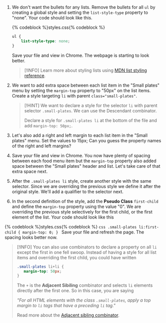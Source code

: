 1. We don't want the bullets for any lists. Remove the bullets for all `ul` by creating a global style and setting the `list-style-type` property to "none". Your code should look like this.

    {% codeblock %}styles.css{% codeblock %}
    ```css
    ul {
        list-style-type: none;
    }
    ```
    Save your file and view in Chrome. The webpage is starting to look better.

    >[!INFO]
    >Learn more about styling lists using [MDN list styling reference](https://developer.mozilla.org/en-US/docs/Learn/CSS/Styling_text/Styling_lists). 

1. We want to add extra space between each list item in the "Small plates" menu by setting the `margin-top` property to "50px" on the list items. Create a style targeting `li` with parent `class="small-plates"`. 

   >[!HINT]
   >We want to declare a style for the selector `li` with parent selector `.small-plates`. We can use the Descendant combinator.
   >
   >Declare a style for `.small-plates li` at the bottom of the file and add `margin-top: 50px;`. 

1. Let's also add a right and left margin to each list item in the "Small plates" menu. Set the values to 15px; Can you guess the property names of the right and left margins?

1. Save your file and view in Chrome. You now have plenty of spacing between each food menu item but the `margin-top` property also added space between the "Small plates" header and list. Let's take care of that extra space next.

1. After the `.small-plates li` style, create another style with the same selector. Since we are overriding the previous style we define it after the original style. We'll add a qualifier to the selector next.

1. In the second definition of the style, add the **Pseudo Class** `first-child` and define the `margin-top` property using the value "0". We are overriding the previous style selectively for the first child, or the first element of the list. Your code should look like this

  {% codeblock %}styles.css{% codeblock %}
    ```css
    .small-plates li:first-child {
        margin-top: 0;
    }
    ```
    Save your file and refresh the page. The spacing looks better now. 

   >[!INFO]
   >You can also use combinators to declare a property on all `li` except the first in one fell swoop. Instead of having a style for all list items and overriding the first child, you could have written 
   >
   >```css
   >.small-plates li+li {
   >    margin-top: 50px;
   >}
   >```
   >
   >The `+` is the **Adjacent Sibiling** combinator and selects `li` elements directly after the first one. So in this case, you are saying
   >
   >  _"For all HTML elements with the class `.small-plates`, apply a top margin to `li` tags that have a preceding `li` tag."_
   >
   >Read more about the [Adjacent sibling combinator](https://developer.mozilla.org/en-US/docs/Web/CSS/Adjacent_sibling_selectors). 
